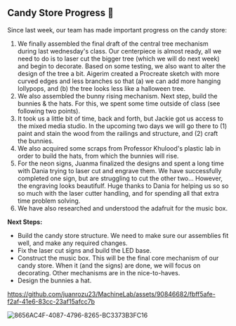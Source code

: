 ## Candy Store Progress 🍬
Since last week, our team has made important progress on the candy store:
1. We finally assembled the final draft of the central tree mechanism during last wednesday's class. Our centerpiece is almost ready, all we need to do is to laser cut the bigger tree (which we will do next week) and begin to decorate.
      Based on some testing, we also want to alter the design of the tree a bit. Aigerim created a Procreate sketch with more curved edges and less branches so that (a) we can add more hanging lollypops, and (b) the tree looks less like a halloween tree.
2. We also assembled the bunny rising mechanism. Next step, build the bunnies & the hats. For this, we spent some time outside of class (see following two points).
3. It took us a little bit of time, back and forth, but Jackie got us access to the mixed media studio. In the upcoming two days we will go there to (1) paint and stain the wood from the railings and structure, and (2) craft the bunnies.
4. We also acquired some scraps from Professor Khulood's plastic lab in order to build the hats, from which the bunnies will rise. 
5. For the neon signs, Juanma finalized the designs and spent a long time with Dania trying to laser cut and engrave them. We have successfully completed one sign, but are struggling to cut the other two... However, the engraving looks beautifulf. Huge thanks to Dania for helping us so so so much with the laser cutter handling, and for spending all that extra time problem solving.
6. We have also researched and understood the adafruit for the music box.

**Next Steps:**
- Build the candy store structure. We need to make sure our assemblies fit well, and make any required changes.
- Fix the laser cut signs and build the LED base.
- Construct the music box. This will be the final core mechanism of our candy store. When it (and the signs) are done, we will focus on decorating. Other mechanisms are in the nice-to-haves.
- Design the bunnies a hat. 



https://github.com/juanrozu23/MachineLab/assets/90846682/fbff5afe-f2af-41e6-83cc-23af15afcc7b

![8656AC4F-4087-4796-8265-BC3373B3FC16](https://github.com/juanrozu23/MachineLab/assets/90846682/36250d40-91e6-4e72-a981-f43cbcf6743f)



